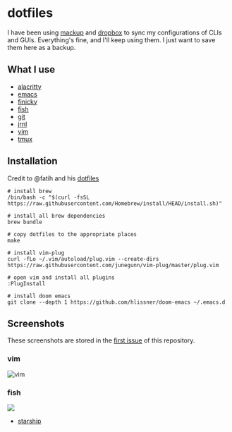 # dotfiles

I have been using [mackup][1] and [dropbox][2] to sync my configurations of CLIs and GUIs. Everything's fine, and I'll keep using them. I just want to save them here as a backup.

## What I use

- [alacritty](.config/alacritty)
- [emacs](.doom.d)
- [finicky](.finicky.js)
- [fish](.config/fish)
- [git](.gitconfig)
- [jrnl](.config/jrnl)
- [vim](.vimrc)
- [tmux](.tmux.conf)

## Installation

Credit to @fatih and his [dotfiles][5]

```shell
# install brew
/bin/bash -c "$(curl -fsSL https://raw.githubusercontent.com/Homebrew/install/HEAD/install.sh)"

# install all brew dependencies
brew bundle

# copy dotfiles to the appropriate places
make

# install vim-plug
curl -fLo ~/.vim/autoload/plug.vim --create-dirs https://raw.githubusercontent.com/junegunn/vim-plug/master/plug.vim

# open vim and install all plugins
:PlugInstall

# install doom emacs
git clone --depth 1 https://github.com/hlissner/doom-emacs ~/.emacs.d
```

## Screenshots

These screenshots are stored in the [first issue][4] of this repository.

### vim

![vim](https://user-images.githubusercontent.com/7611700/102567433-77384c00-411c-11eb-81d1-81f1c98a5915.png)

### fish

![](https://user-images.githubusercontent.com/7611700/185289386-089984a2-798d-4347-af97-217b5760da7c.png)

- [starship][3]

[1]: https://github.com/lra/mackup
[2]: https://www.dropbox.com/
[3]: https://starship.rs/
[4]: https://github.com/hezhizhen/dotfiles/issues/1
[5]: https://github.com/fatih/dotfiles/
